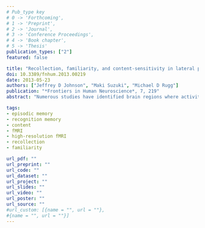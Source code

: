 ```yaml
---
# Pub_type key
# 0 -> 'Forthcoming',
# 1 -> 'Preprint',
# 2 -> 'Journal',
# 3 -> 'Conference Proceedings',
# 4 -> 'Book chapter',
# 5 -> 'Thesis'
publication_types: ["2"]
featured: false

title: "Recollection, familiarity, and content-sensitivity in lateral parietal cortex: A high-resolution fMRI study"
doi: 10.3389/fnhum.2013.00219
date: 2013-05-23
authors: ["Jeffrey D Johnson", "Maki Suzuki", "Michael D Rugg"]
publication: "*Frontiers in Human Neuroscience*, 7, 219"
abstract: "Numerous studies have identified brain regions where activity is consistently correlated with the retrieval (recollection) of qualitative episodic information. This ‘core recollection network’ can be contrasted with regions where activity differs according to the contents of retrieval. The present study used high-resolution fMRI to investigate whether these putatively-distinct retrieval processes engage common versus dissociable regions. Subjects studied words with two encoding tasks and then performed a memory test in which they distinguished between recollection and different levels of recognition confidence. The fMRI data from study and test revealed several overlapping regions where activity differed according to encoding task, suggesting that content was selectively reinstated during retrieval. The majority of recollection-related regions, though, did not exhibit reinstatement effects, providing support for a core recollection network. Importantly, lateral parietal cortex demonstrated a clear dissociation, whereby recollection effects were localized to angular gyrus and confidence effects were restricted to intraparietal sulcus. Moreover, the latter region exhibited a non-monotonic pattern, consistent with a neural signal reflecting item familiarity rather than a generic form of memory strength. Together, the findings show that episodic retrieval relies on both content-sensitive and core recollective processes, and these can be differentiated from familiarity-based recognition memory."

tags: 
- episodic memory
- recognition memory
- content
- fMRI
- high-resolution fMRI
- recollection
- familiarity

url_pdf: ""
url_preprint: ""
url_code: ""
url_dataset: ""
url_project: ""
url_slides: ""
url_video: ""
url_poster: ""
url_source: ""
#url_custom: [{name = "", url = ""},
#{name = "", url = ""}]
---
```


